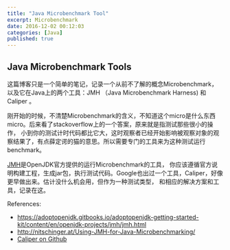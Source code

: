 ```yaml
---
title: "Java Microbenchmark Tool"
excerpt: Microbenchmark
date: 2016-12-02 00:12:03
categories: [Java]
published: true
---
```


## Java Microbenchmark Tools
这篇博客只是一个简单的笔记，记录一个从前不了解的概念Microbenchmark，以及它在Java上的两个工具：JMH （Java Microbenchmark Harness) 和 Caliper 。

刚开始的时候，不清楚Microbenchmark的含义，不知道这个micro是什么东西micro。后来看了stackoverflow上的一个答案，原来就是指测试那些很小的操作，
小到你的测试计时代码都比它大，这时观察者已经开始影响被观察对象的观察结果了，有点薛定谔的猫的意思。所以需要专门的工具来为这种测试运行benchmark。

[JMH](http://openjdk.java.net/projects/code-tools/jmh/)是OpenJDK官方提供的运行Microbenchmark的工具，
你应该遵循官方说明构建工程，生成jar包，执行测试代码。Google也出过一个工具，Caliper，好像更早做出来。估计没什么机会用，但作为一种测试类型，
和相应的解决方案和工具，记录在这。

References:
 - https://adoptopenjdk.gitbooks.io/adoptopenjdk-getting-started-kit/content/en/openjdk-projects/jmh/jmh.html
 - http://nitschinger.at/Using-JMH-for-Java-Microbenchmarking/
 - [Caliper on Github](https://github.com/google/caliper)
